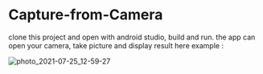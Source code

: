 # Capture-from-Camera
clone this project and open with android studio, build and run. the app can open your camera, take picture and display result
here example :

![photo_2021-07-25_12-59-27](https://user-images.githubusercontent.com/85947262/126889450-92364556-a4b5-453b-a886-6cdd711dadac.jpg)
